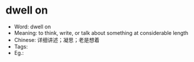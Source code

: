 # dwell on

- Word: dwell on
- Meaning: to think, write, or talk about something at considerable length
- Chinese: 详细讲述；凝思；老是想着
- Tags: 
- Eg.: 
